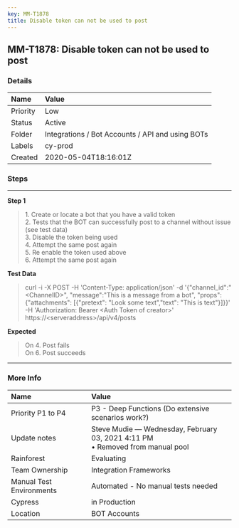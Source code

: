 ```yaml
---
key: MM-T1878
title: Disable token can not be used to post
---
```


## MM-T1878: Disable token can not be used to post

### Details

| Name     | Value                                            |
| :------- | :----------------------------------------------- |
| Priority | Low                                              |
| Status   | Active                                           |
| Folder   | Integrations / Bot Accounts / API and using BOTs |
| Labels   | cy-prod                                          |
| Created  | 2020-05-04T18:16:01Z                             |

### Steps

<hr/>

**Step 1**

> <article>1. Create or locate a bot that you have a valid token<br>2. Tests that the BOT can successfully post to a channel without issue (see test data)<br>3. Disable the token being used<br>4. Attempt the same post again<br>5. Re enable the token used above<br>6. Attempt the same post again </article>

**Test Data**

> <article>curl -i -X POST -H 'Content-Type: application/json' -d '{"channel_id":"&lt;ChannelID&gt;", "message":"This is a message from a bot", "props":{"attachments": [{"pretext": "Look some text","text": "This is text"}]}}' -H 'Authorization: Bearer &lt;Auth Token of creator&gt;' https://&lt;serveraddress&gt;/api/v4/posts</article>

**Expected**

> <article>On 4. Post fails<br>On 6. Post succeeds</article>

<hr/>

### More Info

| Name                     | Value                                                                            |
| :----------------------- | :------------------------------------------------------------------------------- |
| Priority P1 to P4        | P3 - Deep Functions (Do extensive scenarios work?)                               |
| Update notes             | Steve Mudie — Wednesday, February 03, 2021 4:11 PM<br>• Removed from manual pool |
| Rainforest               | Evaluating                                                                       |
| Team Ownership           | Integration Frameworks                                                           |
| Manual Test Environments | Automated - No manual tests needed                                               |
| Cypress                  | in Production                                                                    |
| Location                 | BOT Accounts                                                                     |
